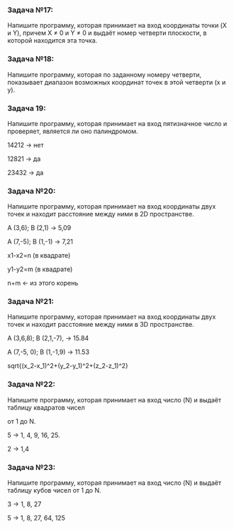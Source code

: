  ### Задача №17:
  Напишите программу, которая принимает на вход координаты точки (X и Y), причем X ≠ 0 и Y ≠ 0 и выдаёт номер четверти плоскости, в которой находится эта точка.

 ### Задача №18:
   Напишите программу, которая по заданному номеру четверти, показывает диапазон возможных координат точек в этой четверти (x и y).

 ### Задача 19:
  Напишите программу, которая принимает на вход пятизначное число и проверяет, является ли оно палиндромом.

 14212 -> нет

 12821 -> да

 23432 -> да

 ### Задача №20:
  Напишите программу, которая принимает на вход координаты двух точек и находит расстояние между ними в 2D пространстве.

 A (3,6); B (2,1) -> 5,09 

 A (7,-5); B (1,-1) -> 7,21

 x1-x2=n (в квадрате)

 y1-y2=m (в квадрате)

 n+m <- из этого корень
 
 ### Задача №21:
  Напишите программу, которая принимает на вход координаты двух точек и находит расстояние между ними в 3D пространстве.

 A (3,6,8); B (2,1,-7), -> 15.84

 A (7,-5, 0); B (1,-1,9) -> 11.53

sqrt{(x_2-x_1)^2+(y_2-y_1)^2+(z_2-z_1)^2}

 ### Задача №22:
 Напишите программу, которая принимает на вход число (N) и выдаёт таблицу квадратов чисел 

 от 1 до N.

 5 -> 1, 4, 9, 16, 25.

 2 -> 1,4

 ### Задача №23:
 Напишите программу, которая принимает на вход число (N) и выдаёт таблицу кубов чисел от 1 до N.

 3 -> 1, 8, 27

 5 -> 1, 8, 27, 64, 125